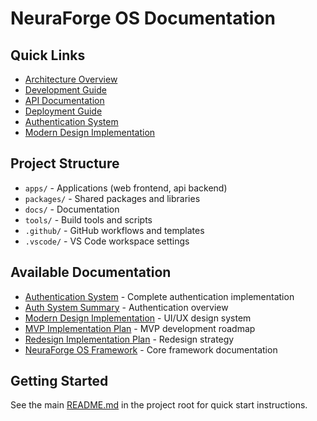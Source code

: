 # NeuraForge OS Documentation

## Quick Links
- [Architecture Overview](./ARCHITECTURE.md)
- [Development Guide](./DEVELOPMENT.md)
- [API Documentation](./API.md)
- [Deployment Guide](./DEPLOYMENT.md)
- [Authentication System](./AUTHENTICATION_SYSTEM.md)
- [Modern Design Implementation](./MODERN_DESIGN_IMPLEMENTATION.md)

## Project Structure
- `apps/` - Applications (web frontend, api backend)
- `packages/` - Shared packages and libraries
- `docs/` - Documentation
- `tools/` - Build tools and scripts
- `.github/` - GitHub workflows and templates
- `.vscode/` - VS Code workspace settings

## Available Documentation
- [Authentication System](./AUTHENTICATION_SYSTEM.md) - Complete authentication implementation
- [Auth System Summary](./AUTH_SYSTEM_SUMMARY.md) - Authentication overview
- [Modern Design Implementation](./MODERN_DESIGN_IMPLEMENTATION.md) - UI/UX design system
- [MVP Implementation Plan](./MVP_IMPLEMENTATION_PLAN.md) - MVP development roadmap
- [Redesign Implementation Plan](./REDESIGN_IMPLEMENTATION_PLAN.md) - Redesign strategy
- [NeuraForge OS Framework](./neuraForgeOS-framework.md) - Core framework documentation

## Getting Started
See the main [README.md](../README.md) in the project root for quick start instructions.
